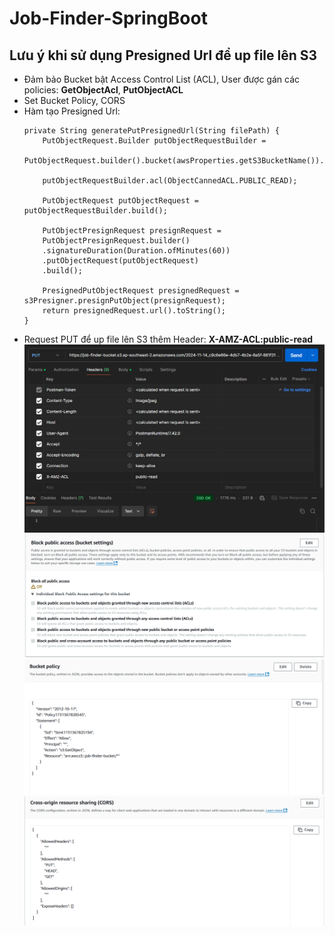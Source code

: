 # Job-Finder-SpringBoot

## Lưu ý khi sử dụng Presigned Url để up file lên S3
- Đảm bảo Bucket bật Access Control List (ACL), User được gán các policies: **GetObjectAcl**, **PutObjectACL**
- Set Bucket Policy, CORS
- Hàm tạo Presigned Url:
  ```
  private String generatePutPresignedUrl(String filePath) {
      PutObjectRequest.Builder putObjectRequestBuilder =
      PutObjectRequest.builder().bucket(awsProperties.getS3BucketName()).key(filePath);

      putObjectRequestBuilder.acl(ObjectCannedACL.PUBLIC_READ);

      PutObjectRequest putObjectRequest = putObjectRequestBuilder.build();

      PutObjectPresignRequest presignRequest =
      PutObjectPresignRequest.builder()
      .signatureDuration(Duration.ofMinutes(60))
      .putObjectRequest(putObjectRequest)
      .build();

      PresignedPutObjectRequest presignedRequest = s3Presigner.presignPutObject(presignRequest);
      return presignedRequest.url().toString();
  }
  ```
- Request PUT để up file lên S3 thêm Header: **X-AMZ-ACL:public-read**
  ![](images/Postman-AWS-S3.PNG)
  ![](images/S3-Setup-1.PNG)
  ![](images/S3-Setup-2.PNG)
  ![](images/S3-Setup-3.PNG)